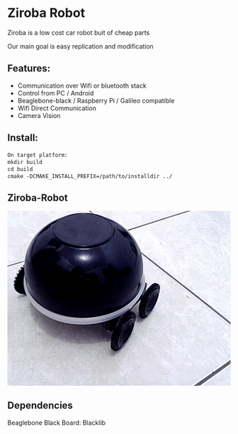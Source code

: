 Ziroba Robot
============

Ziroba is a low cost car robot buit of cheap parts

Our main goal is easy replication and modification
 
Features:
---------

   * Communication over Wifi or bluetooth stack
   * Control from PC / Android
   * Beaglebone-black / Raspberry Pi / Galileo compatible
   * Wifi Direct Communication
   * Camera Vision


Install:
--------
    On target platform:
    mkdir build
    cd build
    cmake -DCMAKE_INSTALL_PREFIX=/path/to/installdir ../

Ziroba-Robot
------------
![alt tag](https://github.com/ismaia/ziroba/raw/master/docs/ziroba.jpg)


Dependencies
------------
Beaglebone Black Board: Blacklib

